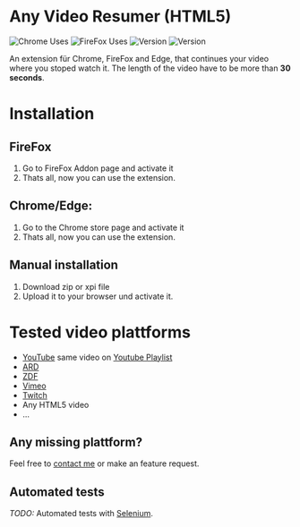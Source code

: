 # Any Video Resumer (HTML5)
![Chrome Uses](https://img.shields.io/chrome-web-store/users/nlbiijlalckdjibflknamcbhonniglkl?label=chrome%20users) ![FireFox Uses](https://img.shields.io/amo/users/any-video-resume?label=firefox%20users&logoColor=orange) ![Version](https://img.shields.io/chrome-web-store/v/nlbiijlalckdjibflknamcbhonniglkl) ![Version](https://img.shields.io/amo/v/any-video-resume) 

An extension für Chrome, FireFox and Edge, that continues your video where you stoped watch it. The length of the video have to be more than **30 seconds**.

# Installation

## FireFox

1. Go to FireFox Addon page and activate it
2. Thats all, now you can use the extension.

## Chrome/Edge: 

1. Go to the Chrome store page and activate it
2. Thats all, now you can use the extension.

## Manual installation

1. Download zip or xpi file
2. Upload it to your browser und activate  it.

# Tested video plattforms
* [YouTube](https://www.youtube.com/watch?v=Hc6gCU-bq-Q) same video on [Youtube Playlist](https://www.youtube.com/watch?v=Hc6gCU-bq-Q&list=PLQoEXblyEqhAl_KVJZzp3_V8VG-iSKVPs&index=13)
* [ARD](https://www.ardmediathek.de/video/hessenschau-extra/querdenker-demo-in-kassel/hr-fernsehen/Y3JpZDovL2hyLW9ubGluZS8xMzA2NTk/)
* [ZDF](https://www.zdf.de/serien/tod-von-freunden/tod-von-freunden-darum-geht-es-100.html)
* [Vimeo](https://vimeo.com/259411563)
* [Twitch](https://www.twitch.tv/videos/981250660)
* Any HTML5 video
* ...

## Any missing plattform?

Feel free to [contact me](https://www.bit01.de/kontakt/) or make an feature request.

## Automated tests

*TODO:* Automated tests with [Selenium](https://www.selenium.dev/selenium/docs/api/javascript/index.html).
